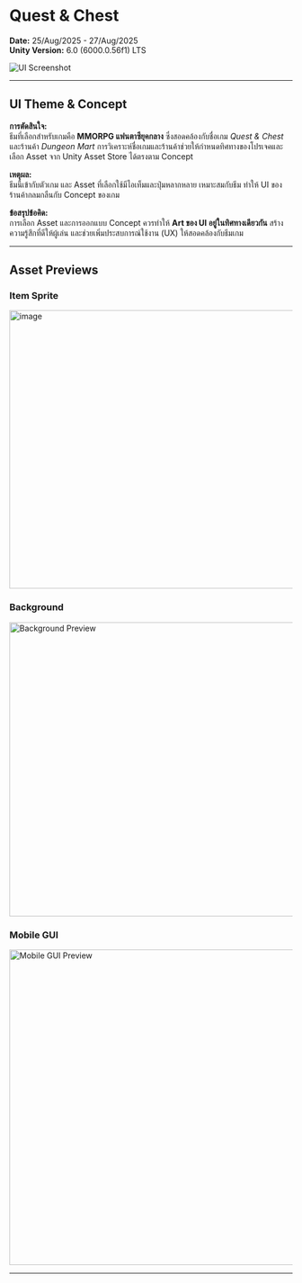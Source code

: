 # Quest & Chest

**Date:** 25/Aug/2025 - 27/Aug/2025  
**Unity Version:** 6.0 (6000.0.56f1) LTS  

![UI Screenshot](https://github.com/user-attachments/assets/e760e184-89e7-4029-9574-e9a172f5ed1f)  

---

## UI Theme & Concept

**การตัดสินใจ:**  
ธีมที่เลือกสำหรับเกมคือ **MMORPG แฟนตาซียุคกลาง** ซึ่งสอดคล้องกับชื่อเกม *Quest & Chest* และร้านค้า *Dungeon Mart* การวิเคราะห์ชื่อเกมและร้านค้าช่วยให้กำหนดทิศทางของโปรเจคและเลือก Asset จาก Unity Asset Store ได้ตรงตาม Concept  

**เหตุผล:**  
ธีมนี้เข้ากับตัวเกม และ Asset ที่เลือกใช้มีไอเท็มและปุ่มหลากหลาย เหมาะสมกับธีม ทำให้ UI ของร้านค้ากลมกลืนกับ Concept ของเกม  

**ข้อสรุปข้อคิด:**  
การเลือก Asset และการออกแบบ Concept ควรทำให้ **Art ของ UI อยู่ในทิศทางเดียวกัน** สร้างความรู้สึกที่ดีให้ผู้เล่น และช่วยเพิ่มประสบการณ์ใช้งาน (UX) ให้สอดคล้องกับธีมเกม  

---

## Asset Previews

### Item Sprite
<img width="910" height="495" alt="image" src="https://github.com/user-attachments/assets/c364b1a7-8b81-42f5-b3cf-fad0247a961e" />


### Background
<img src="https://github.com/user-attachments/assets/627d63e2-4699-4af0-95c3-61462ed1a034" alt="Background Preview" width="913" height="523" />

### Mobile GUI
<img src="https://github.com/user-attachments/assets/861da607-8273-475e-a92d-f83105d68930" alt="Mobile GUI Preview" width="903" height="561" />

---
